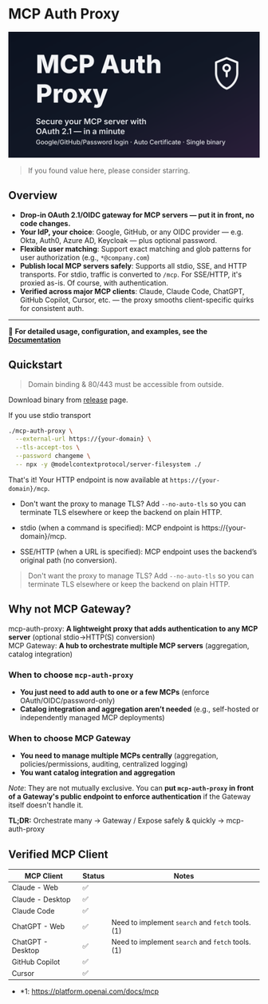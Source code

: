# MCP Auth Proxy

![Secure your MCP server with OAuth 2.1 — in a minute](./mcp-auth-proxy.svg)

> If you found value here, please consider starring.

## Overview

- **Drop-in OAuth 2.1/OIDC gateway for MCP servers — put it in front, no code changes.**
- **Your IdP, your choice**: Google, GitHub, or any OIDC provider — e.g. Okta, Auth0, Azure AD, Keycloak — plus optional password.
- **Flexible user matching**: Support exact matching and glob patterns for user authorization (e.g., `*@company.com`)
- **Publish local MCP servers safely**: Supports all stdio, SSE, and HTTP transports. For stdio, traffic is converted to `/mcp`. For SSE/HTTP, it's proxied as-is. Of course, with authentication.
- **Verified across major MCP clients**: Claude, Claude Code, ChatGPT, GitHub Copilot, Cursor, etc. — the proxy smooths client-specific quirks for consistent auth.

---

📖 **For detailed usage, configuration, and examples, see the [Documentation](https://sigbit.github.io/mcp-auth-proxy/)**

## Quickstart

> Domain binding & 80/443 must be accessible from outside.

Download binary from [release](https://github.com/sigbit/mcp-auth-proxy/releases) page.

If you use stdio transport

```sh
./mcp-auth-proxy \
  --external-url https://{your-domain} \
  --tls-accept-tos \
  --password changeme \
  -- npx -y @modelcontextprotocol/server-filesystem ./
```

That's it! Your HTTP endpoint is now available at `https://{your-domain}/mcp`.

- Don't want the proxy to manage TLS? Add `--no-auto-tls` so you can terminate TLS elsewhere or keep the backend on plain HTTP.

- stdio (when a command is specified): MCP endpoint is https://{your-domain}/mcp.
- SSE/HTTP (when a URL is specified): MCP endpoint uses the backend’s original path (no conversion).

> Don't want the proxy to manage TLS? Add `--no-auto-tls` so you can terminate TLS elsewhere or keep the backend on plain HTTP.

## Why not MCP Gateway?

mcp-auth-proxy: **A lightweight proxy that adds authentication to any MCP server** (optional stdio→HTTP(S) conversion)  
MCP Gateway: **A hub to orchestrate multiple MCP servers** (aggregation, catalog integration)

### When to choose `mcp-auth-proxy`

- **You just need to add auth to one or a few MCPs** (enforce OAuth/OIDC/password-only)
- **Catalog integration and aggregation aren’t needed** (e.g., self-hosted or independently managed MCP deployments)

### When to choose MCP Gateway

- **You need to manage multiple MCPs centrally** (aggregation, policies/permissions, auditing, centralized logging)
- **You want catalog integration and aggregation**

_Note_: They are not mutually exclusive. You can **put `mcp-auth-proxy` in front of a Gateway's public endpoint to enforce authentication** if the Gateway itself doesn't handle it.

**TL;DR:** Orchestrate many → Gateway / Expose safely & quickly → mcp-auth-proxy

## Verified MCP Client

| MCP Client        | Status | Notes                                            |
| ----------------- | ------ | ------------------------------------------------ |
| Claude - Web      | ✅     |                                                  |
| Claude - Desktop  | ✅     |                                                  |
| Claude Code       | ✅     |                                                  |
| ChatGPT - Web     | ✅     | Need to implement `search` and `fetch` tools.(1) |
| ChatGPT - Desktop | ✅     | Need to implement `search` and `fetch` tools.(1) |
| GitHub Copilot    | ✅     |                                                  |
| Cursor            | ✅     |                                                  |

- \*1: https://platform.openai.com/docs/mcp
